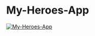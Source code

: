 # My-Heroes-App

[![My-Heroes-App](https://img.youtube.com/vi/zLsxvxWtOR8&t=16s/0.jpg)](https://www.youtube.com/watch?v=zLsxvxWtOR8&t=16s)

